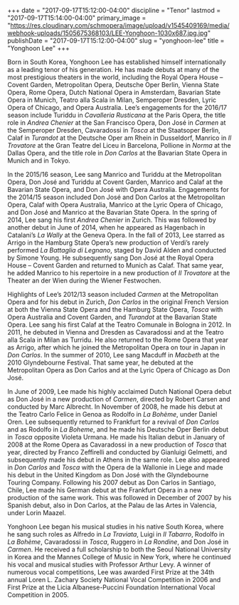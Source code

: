 +++
date = "2017-09-17T15:12:00-04:00"
discipline = "Tenor"
lastmod = "2017-09-17T15:14:00-04:00"
primary_image = "https://res.cloudinary.com/schmopera/image/upload/v1545409169/media/webhook-uploads/1505675368103/LEE-Yonghoon-1030x687.jpg.jpg"
publishDate = "2017-09-17T15:12:00-04:00"
slug = "yonghoon-lee"
title = "Yonghoon Lee"
+++

Born in South Korea, Yonghoon Lee has established himself internationally as a leading tenor of his generation. He has made debuts at many of the most prestigious theaters in the world, including the Royal Opera House – Covent Garden, Metropolitan Opera, Deutsche Oper Berlin, Vienna State Opera, Rome Opera, Dutch National Opera in Amsterdam, Bavarian State Opera in Munich, Teatro alla Scala in Milan, Semperoper Dresden, Lyric Opera of Chicago, and Opera Australia. Lee’s engagements for the 2016/17 season include Turiddu in *Cavalleria Rusticana* at the Paris Opera, the title role in *Andrea Chenier* at the San Francisco Opera, Don José in *Carmen* at the Semperoper Dresden, Cavaradossi in *Tosca* at the Staatsoper Berlin, Calaf in *Turandot* at the Deutsche Oper am Rhein in Dusseldorf, Manrico in *Il Trovatore* at the Gran Teatre del Liceu in Barcelona, Pollione in *Norma* at the Dallas Opera, and the title role in *Don Carlos* at the Bavarian State Opera in Munich and in Tokyo.

In the 2015/16 season, Lee sang Manrico and Turiddu at the Metropolitan Opera, Don José and Turiddu at Covent Garden, Manrico and Calaf at the Bavarian State Opera, and Don José with Opera Australia. Engagements for the 2014/15 season included Don José and Don Carlos at the Metropolitan Opera, Calaf with Opera Australia, Manrico at the Lyric Opera of Chicago, and Don José and Manrico at the Bavarian State Opera. In the spring of 2014, Lee sang his first *Andrea Chenier* in Zurich. This was followed by another debut in June of 2014, when he appeared as Hagenbach in Catalani’s *La Wally* at the Geneva Opera. In the fall of 2013, Lee starred as Arrigo in the Hamburg State Opera’s new production of Verdi’s rarely performed *La Battaglia di Legnano*, staged by David Alden and conducted by Simone Young. He subsequently sang Don José at the Royal Opera House – Covent Garden and returned to Munich as Calaf. That same year, he added Manrico to his repertoire in a new production of *Il Trovatore* at the Theater an der Wien during the Wiener Festwochen.

Highlights of Lee’s 2012/13 season included *Carmen* at the Metropolitan Opera and for his debut in Zurich, *Don Carlos* in the original French Version at both the Vienna State Opera and the Hamburg State Opera, *Tosca* with Opera Australia and Covent Garden, and *Turandot* at the Bavarian State Opera. Lee sang his first Calaf at the Teatro Comunale in Bologna in 2012. In 2011, he debuted in Vienna and Dresden as Cavaradossi and at the Teatro alla Scala in Milan as Turridu. He also returned to the Rome Opera that year as Arrigo, after which he joined the Metropolitan Opera on tour in Japan in *Don Carlos*. In the summer of 2010, Lee sang Macduff in *Macbeth* at the 2010 Glyndebourne Festival. That same year, he debuted at the Metropolitan Opera as Don Carlos and at the Lyric Opera of Chicago as Don José.

In June of 2009, Lee made his highly acclaimed Dutch National Opera debut as Don José in a new production of *Carmen*, directed by Robert Carsen and conducted by Marc Albrecht. In November of 2008, he made his debut at the Teatro Carlo Felice in Genoa as Rodolfo in *La Bohème*, under Daniel Oren. Lee subsequently returned to Frankfurt for a revival of *Don Carlos* and as Rodolfo in *La Boheme*, and he made his Deutsche Oper Berlin debut in *Tosca* opposite Violeta Urmana. He made his Italian debut in January of 2008 at the Rome Opera as Cavaradossi in a new production of *Tosca* that year, directed by Franco Zeffirelli and conducted by Gianluigi Gelmetti, and subsequently made his debut in Athens in the same role. Lee also appeared in *Don Carlos* and *Tosca* with the Opera de la Wallonie in Liege and made his debut in the United Kingdom as Don José with the Glyndebourne Touring Company. Following his 2007 debut as Don Carlos in Santiago, Chile, Lee made his German debut at the Frankfurt Opera in a new production of the same work. This was followed in December of 2007 by his Spanish debut, also in Don Carlos, at the Palau de las Artes in Valencia, under Lorin Maazel.

Yonghoon Lee began his musical studies in his native South Korea, where he sang such roles as Alfredo in *La Traviata*, Luigi in *Il Tabarro*, Rodolfo in *La Bohème*, Cavaradossi in *Tosca*, Ruggero in *La Rondine*, and Don José in *Carmen*. He received a full scholarship to both the Seoul National University in Korea and the Mannes College of Music in New York, where he continued his vocal and musical studies with Professor Arthur Levy. A winner of numerous vocal competitions, Lee was awarded First Prize at the 34th annual Loren L. Zachary Society National Vocal Competition in 2006 and First Prize at the Licia Albanese-Puccini Foundation International Vocal Competition in 2005.
